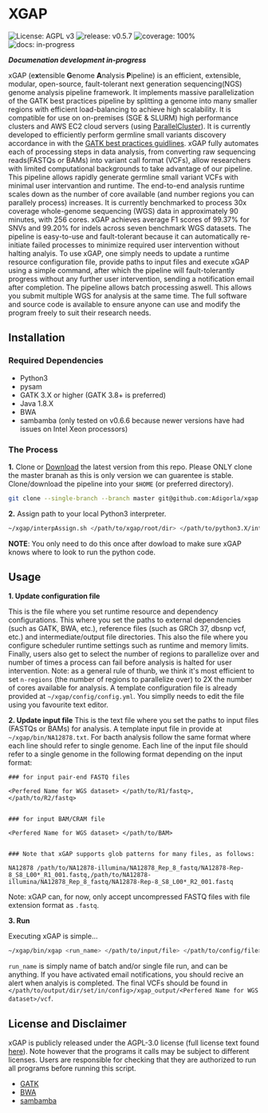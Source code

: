 # XGAP

![License: AGPL v3](https://img.shields.io/badge/License-AGPL%20v3-blue.svg)
![release: v0.5.7](https://img.shields.io/badge/release-v0.5.7-green)
![coverage: 100%](https://img.shields.io/badge/coverage-100%25-brightgreen)
![docs: in-progress](https://img.shields.io/badge/docs-in--progress-yellow)

_**Documenation development in-progress**_

xGAP (e**x**tensible **G**enome **A**nalysis **P**ipeline) is an efficient, extensible, modular, open-source, fault-tolerant next generation sequencing(NGS) genome analysis pipeline framework. It implements massive parallelization of the GATK best practices pipeline  by splitting a genome into many smaller regions with efficient load-balancing to achieve high scalability. It is compatible for use on on-premises (SGE & SLURM) high performance clusters and AWS EC2 cloud servers (using [ParallelCluster](https://github.com/aws/aws-parallelcluster)). It is currently developed to efficiently perform germline small variants discovery accordance in with the [GATK best practices guidlines](https://gatk.broadinstitute.org/hc/en-us/articles/360035535932-Germline-short-variant-discovery-SNPs-Indels-). xGAP fully automates each of processing steps in data analysis, from converting raw sequencing reads(FASTQs or BAMs) into variant call format (VCFs), allow researchers with limited computational backgrounds to take advantage of our pipeline. This pipeline allows rapidly generate germline small variant VCFs with minimal user intervantion and runtime. The end-to-end analysis runtime scales down as the number of core available (and number regions you can parallely process) increases. It is currently benchmarked to process 30x coverage whole-genome sequencing (WGS) data in approximately 90 minutes, with 256 cores. xGAP achieves average F1 scores of 99.37% for SNVs and 99.20% for indels across seven benchmark WGS datasets. The pipeline is easy-to-use and fault-tolerant because it can automatically re-initiate failed processes to minimize required user intervention without halting analyis. To use xGAP, one simply needs to update a runtime resource configuration file, provide paths to input files and execute xGAP using a simple command, after which the pipeline will fault-tolerantly progress without any further user intervention, sending a notification email after completion. The pipeline allows batch processing aswell. This allows you submit multiple WGS for analysis at the same time. The full software and source code is available to ensure anyone can use and modify the program freely to suit their research needs. 


## Installation

### Required Dependencies

* Python3
* pysam
* GATK 3.X or higher (GATK 3.8+ is preferred)
* Java 1.8.X
* BWA
* sambamba (only tested on v0.6.6 because newer versions have had issues on Intel Xeon processors)

### The Process

**1.** Clone or [Download](https://github.com/Adigorla/xgap/archive/master.zip) the latest version from this repo. Please ONLY clone the master branah as this is only version we can guarentee is stable. Clone/download the pipeline into your `$HOME` (or preferred directory).

```bash
git clone --single-branch --branch master git@github.com:Adigorla/xgap.git
```
**2.** Assign path to your local Python3 interpreter. 

```bash
~/xgap/interpAssign.sh </path/to/xgap/root/dir> </path/to/python3.X/interpreter>
```

**NOTE**: You only need to do this once after dowload to make sure xGAP knows where to look to run the python code. 


## Usage

**1. Update configuration file**

This is the file where you set runtime resource and dependency configurations. This where you set the paths to external dependencies (such as GATK, BWA, etc.),  reference files (such as GRCh 37, dbsnp vcf, etc.) and intermediate/output file directories. This also the file where you configure scheduler runtime settings such as runtime and memory limits. Finally, users also get to select the number of regions to parallelize over and number of times a process can fail before analysis is halted for user intervention. Note: as a general rule of thunb, we think it's most efficient to set `n-regions` (the number of regions to parallelize over) to 2X the number of cores available for analysis. A template configuration file is already provided at `~/xgap/config/config.yml`. You simplly needs to edit the file using you favourite text editor.

**2. Update input file**
This is the text file where you set the paths to input files (FASTQs or BAMs) for analysis. A template input file in provide at `~/xgap/bin/NA12878.txt`. For bacth analysis follow the same format where each line should refer to single genome. Each line of the input file should refer to a single genome in the following format depending on the input format:

```
### for input pair-end FASTQ files

<Perfered Name for WGS dataset> </path/to/R1/fastq>,</path/to/R2/fastq>


### for input BAM/CRAM file

<Perfered Name for WGS dataset> </path/to/BAM> 


### Note that xGAP supports glob patterns for many files, as follows:

NA12878 /path/to/NA12878-illumina/NA12878_Rep_8_fastq/NA12878-Rep-8_S8_L00*_R1_001.fastq,/path/to/NA12878-illumina/NA12878_Rep_8_fastq/NA12878-Rep-8_S8_L00*_R2_001.fastq

```
Note: xGAP can, for now, only accept uncompressed FASTQ files with file extension format as `.fastq`.


**3. Run**

Executing xGAP is simple... 

```bash
~/xgap/bin/xgap <run_name> </path/to/input/file> </path/to/config/file>
```

`run_name` is simply name of batch and/or single file run, and can be anything. If you have activated email notifications, you should recive an alert when analyis is completed. The final VCFs should be found in `</path/to/output/dir/set/in/config>/xgap_output/<Perfered Name for WGS dataset>/vcf`.

## License and Disclaimer

xGAP is publicly released under the AGPL-3.0 license (full license text found [here](https://github.com/Adigorla/xgap/blob/master/LICENSE)). Note however that the programs it calls may be subject to different licenses. Users are responsible for checking that they are authorized to run all programs before running this script.
* [GATK](https://github.com/broadinstitute/gatk/blob/master/LICENSE.TXT)
* [BWA](http://bio-bwa.sourceforge.net/bwa.shtml#13)
* [sambamba](https://github.com/biod/sambamba/blob/master/LICENSE)
